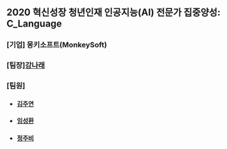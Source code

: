 ## 2020 혁신성장 청년인재 인공지능(AI) 전문가 집중양성: C_Language
<h3>[기업] 몽키소프트(MonkeySoft)</h3>
<h3>[팀장]<a href = "https://github.com/kang-hana" >강나래</a></h3>
  <h3>[팀원]</h3>
  <ul>
  <li>
    <h4><a href="https://github.com/jysaa5">김주연</a></h4>
  </li>
    <li>
    <h4><a href="https://github.com/SeongHwan-Lim">임성환</a></h4>
  </li>
    <li>
    <h4><a href="https://github.com/JoobeeJung">정주비</a></h4>
  </li>
  </ul>
